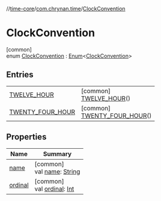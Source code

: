 //[time-core](../../../index.md)/[com.chrynan.time](../index.md)/[ClockConvention](index.md)

# ClockConvention

[common]\
enum [ClockConvention](index.md) : [Enum](https://kotlinlang.org/api/latest/jvm/stdlib/kotlin/-enum/index.html)<[ClockConvention](index.md)>

## Entries

| | |
|---|---|
| [TWELVE_HOUR](-t-w-e-l-v-e_-h-o-u-r/index.md) | [common]<br>[TWELVE_HOUR](-t-w-e-l-v-e_-h-o-u-r/index.md)() |
| [TWENTY_FOUR_HOUR](-t-w-e-n-t-y_-f-o-u-r_-h-o-u-r/index.md) | [common]<br>[TWENTY_FOUR_HOUR](-t-w-e-n-t-y_-f-o-u-r_-h-o-u-r/index.md)() |

## Properties

| Name | Summary |
|---|---|
| [name](index.md#348394604%2FProperties%2F-2124218425) | [common]<br>val [name](index.md#348394604%2FProperties%2F-2124218425): [String](https://kotlinlang.org/api/latest/jvm/stdlib/kotlin/-string/index.html) |
| [ordinal](index.md#1856990034%2FProperties%2F-2124218425) | [common]<br>val [ordinal](index.md#1856990034%2FProperties%2F-2124218425): [Int](https://kotlinlang.org/api/latest/jvm/stdlib/kotlin/-int/index.html) |
